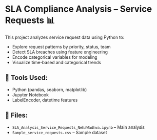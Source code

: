 # SLA Compliance Analysis – Service Requests 📊

This project analyzes service request data using Python to:
- Explore request patterns by priority, status, team
- Detect SLA breaches using feature engineering
- Encode categorical variables for modeling
- Visualize time-based and categorical trends

## 🔧 Tools Used:
- Python (pandas, seaborn, matplotlib)
- Jupyter Notebook
- LabelEncoder, datetime features

## 📁 Files:
- `SLA_Analysis_Service_Requests_NehaWadhwa.ipynb` – Main analysis
- `Sample_service_requests.csv` – Sample dataset
